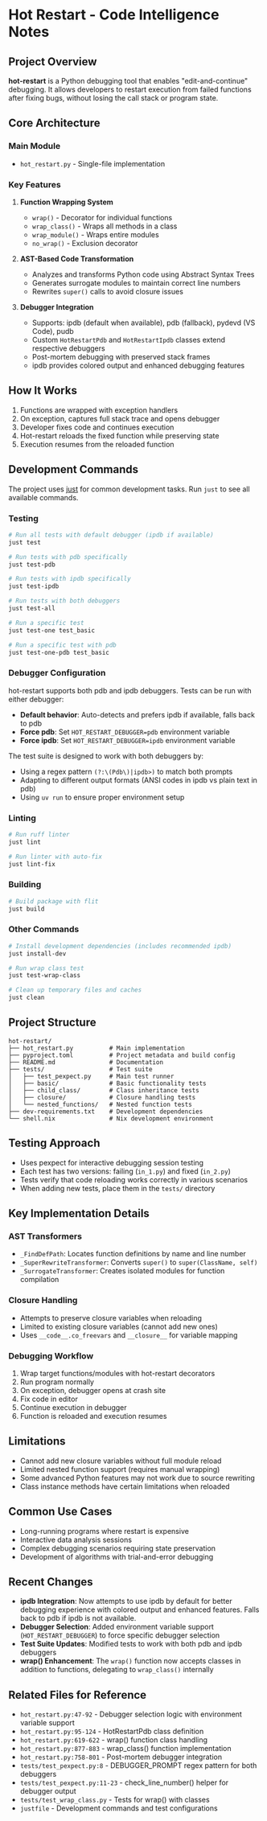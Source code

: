# Hot Restart - Code Intelligence Notes

## Project Overview
**hot-restart** is a Python debugging tool that enables "edit-and-continue" debugging. It allows developers to restart execution from failed functions after fixing bugs, without losing the call stack or program state.

## Core Architecture

### Main Module
- `hot_restart.py` - Single-file implementation

### Key Features
1. **Function Wrapping System**
   - `wrap()` - Decorator for individual functions
   - `wrap_class()` - Wraps all methods in a class
   - `wrap_module()` - Wraps entire modules
   - `no_wrap()` - Exclusion decorator

2. **AST-Based Code Transformation**
   - Analyzes and transforms Python code using Abstract Syntax Trees
   - Generates surrogate modules to maintain correct line numbers
   - Rewrites `super()` calls to avoid closure issues

3. **Debugger Integration**
   - Supports: ipdb (default when available), pdb (fallback), pydevd (VS Code), pudb
   - Custom `HotRestartPdb` and `HotRestartIpdb` classes extend respective debuggers
   - Post-mortem debugging with preserved stack frames
   - ipdb provides colored output and enhanced debugging features

## How It Works
1. Functions are wrapped with exception handlers
2. On exception, captures full stack trace and opens debugger
3. Developer fixes code and continues execution
4. Hot-restart reloads the fixed function while preserving state
5. Execution resumes from the reloaded function

## Development Commands

The project uses [just](https://github.com/casey/just) for common development tasks. Run `just` to see all available commands.

### Testing
```bash
# Run all tests with default debugger (ipdb if available)
just test

# Run tests with pdb specifically
just test-pdb

# Run tests with ipdb specifically  
just test-ipdb

# Run tests with both debuggers
just test-all

# Run a specific test
just test-one test_basic

# Run a specific test with pdb
just test-one-pdb test_basic
```

### Debugger Configuration
hot-restart supports both pdb and ipdb debuggers. Tests can be run with either debugger:

- **Default behavior**: Auto-detects and prefers ipdb if available, falls back to pdb
- **Force pdb**: Set `HOT_RESTART_DEBUGGER=pdb` environment variable
- **Force ipdb**: Set `HOT_RESTART_DEBUGGER=ipdb` environment variable

The test suite is designed to work with both debuggers by:
- Using a regex pattern `(?:\(Pdb\)|ipdb>)` to match both prompts
- Adapting to different output formats (ANSI codes in ipdb vs plain text in pdb)
- Using `uv run` to ensure proper environment setup

### Linting
```bash
# Run ruff linter
just lint

# Run linter with auto-fix
just lint-fix
```

### Building
```bash
# Build package with flit
just build
```

### Other Commands
```bash
# Install development dependencies (includes recommended ipdb)
just install-dev

# Run wrap class test
just test-wrap-class

# Clean up temporary files and caches
just clean
```

## Project Structure
```
hot-restart/
├── hot_restart.py          # Main implementation
├── pyproject.toml          # Project metadata and build config
├── README.md               # Documentation
├── tests/                  # Test suite
│   ├── test_pexpect.py     # Main test runner
│   ├── basic/              # Basic functionality tests
│   ├── child_class/        # Class inheritance tests
│   ├── closure/            # Closure handling tests
│   └── nested_functions/   # Nested function tests
├── dev-requirements.txt    # Development dependencies
└── shell.nix               # Nix development environment
```

## Testing Approach
- Uses pexpect for interactive debugging session testing
- Each test has two versions: failing (`in_1.py`) and fixed (`in_2.py`)
- Tests verify that code reloading works correctly in various scenarios
- When adding new tests, place them in the `tests/` directory

## Key Implementation Details

### AST Transformers
- `_FindDefPath`: Locates function definitions by name and line number
- `_SuperRewriteTransformer`: Converts `super()` to `super(ClassName, self)`
- `_SurrogateTransformer`: Creates isolated modules for function compilation

### Closure Handling
- Attempts to preserve closure variables when reloading
- Limited to existing closure variables (cannot add new ones)
- Uses `__code__.co_freevars` and `__closure__` for variable mapping

### Debugging Workflow
1. Wrap target functions/modules with hot-restart decorators
2. Run program normally
3. On exception, debugger opens at crash site
4. Fix code in editor
5. Continue execution in debugger
6. Function is reloaded and execution resumes

## Limitations
- Cannot add new closure variables without full module reload
- Limited nested function support (requires manual wrapping)
- Some advanced Python features may not work due to source rewriting
- Class instance methods have certain limitations when reloaded

## Common Use Cases
- Long-running programs where restart is expensive
- Interactive data analysis sessions
- Complex debugging scenarios requiring state preservation
- Development of algorithms with trial-and-error debugging

## Recent Changes
- **ipdb Integration**: Now attempts to use ipdb by default for better debugging experience with colored output and enhanced features. Falls back to pdb if ipdb is not available.
- **Debugger Selection**: Added environment variable support (`HOT_RESTART_DEBUGGER`) to force specific debugger selection
- **Test Suite Updates**: Modified tests to work with both pdb and ipdb debuggers
- **wrap() Enhancement**: The `wrap()` function now accepts classes in addition to functions, delegating to `wrap_class()` internally

## Related Files for Reference
- `hot_restart.py:47-92` - Debugger selection logic with environment variable support
- `hot_restart.py:95-124` - HotRestartPdb class definition
- `hot_restart.py:619-622` - wrap() function class handling
- `hot_restart.py:877-883` - wrap_class() function implementation
- `hot_restart.py:758-801` - Post-mortem debugger integration
- `tests/test_pexpect.py:8` - DEBUGGER_PROMPT regex pattern for both debuggers
- `tests/test_pexpect.py:11-23` - check_line_number() helper for debugger output
- `tests/test_wrap_class.py` - Tests for wrap() with classes
- `justfile` - Development commands and test configurations
